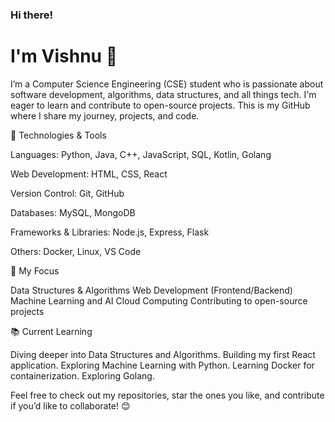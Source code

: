 ### Hi there! <h1>I'm Vishnu 👋

I’m a Computer Science Engineering (CSE) student who is passionate about software development, algorithms, data structures, and all things tech. I'm eager to learn and contribute to open-source projects. This is my GitHub where I share my journey, projects, and code.

🔧 Technologies & Tools

Languages: Python, Java, C++, JavaScript, SQL, Kotlin, Golang

Web Development: HTML, CSS, React

Version Control: Git, GitHub

Databases: MySQL, MongoDB

Frameworks & Libraries: Node.js, Express, Flask

Others: Docker, Linux, VS Code



🌱 My Focus

Data Structures & Algorithms
Web Development (Frontend/Backend)
Machine Learning and AI
Cloud Computing
Contributing to open-source projects


📚 Current Learning

Diving deeper into Data Structures and Algorithms.
Building my first React application.
Exploring Machine Learning with Python.
Learning Docker for containerization.
Exploring Golang.

Feel free to check out my repositories, star the ones you like, and contribute if you’d like to collaborate! 😊
<!--
**VISHNUKANTHMADABHUSHI/VISHNUKANTHMADABHUSHI** is a ✨ _special_ ✨ repository because its `README.md` (this file) appears on your GitHub profile.

Here are some ideas to get you started:

- 🔭 I’m currently working on ...
- 🌱 I’m currently learning ...
- 👯 I’m looking to collaborate on ...
- 🤔 I’m looking for help with ...
- 💬 Ask me about ...
- 📫 How to reach me: ...
- 😄 Pronouns: ...
- ⚡ Fun fact: ...
-->
